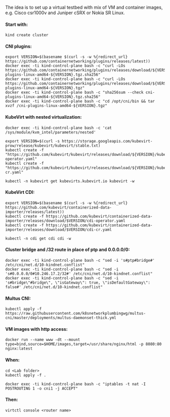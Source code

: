 The idea is to set up a virtual testbed with mix of VM and container images, e.g. Cisco csr1000v and Juniper cSRX or Nokia SR Linux.

#### Start with:
```
kind create cluster
```

#### CNI plugins:
```
export VERSION=$(basename $(curl -s -w %{redirect_url} https://github.com/containernetworking/plugins/releases/latest))
docker exec -ti kind-control-plane bash -c "curl -LOs https://github.com/containernetworking/plugins/releases/download/${VERSION}/cni-plugins-linux-amd64-${VERSION}.tgz.sha256"
docker exec -ti kind-control-plane bash -c "curl -LOs https://github.com/containernetworking/plugins/releases/download/${VERSION}/cni-plugins-linux-amd64-${VERSION}.tgz"
docker exec -ti kind-control-plane bash -c "sha256sum --check cni-plugins-linux-amd64-${VERSION}.tgz.sha256"
docker exec -ti kind-control-plane bash -c "cd /opt/cni/bin && tar xvzf /cni-plugins-linux-amd64-${VERSION}.tgz"
```

#### KubeVirt with nested virtualization:
```
docker exec -ti kind-control-plane bash -c 'cat /sys/module/kvm_intel/parameters/nested'

export VERSION=$(curl -s https://storage.googleapis.com/kubevirt-prow/release/kubevirt/kubevirt/stable.txt)
kubectl create -f "https://github.com/kubevirt/kubevirt/releases/download/${VERSION}/kubevirt-operator.yaml"
kubectl create -f "https://github.com/kubevirt/kubevirt/releases/download/${VERSION}/kubevirt-cr.yaml"

kubectl -n kubevirt get kubevirts.kubevirt.io kubevirt -w
```

#### KubeVirt CDI:
```
export VERSION=$(basename $(curl -s -w %{redirect_url} https://github.com/kubevirt/containerized-data-importer/releases/latest))
kubectl create -f https://github.com/kubevirt/containerized-data-importer/releases/download/$VERSION/cdi-operator.yaml
kubectl create -f https://github.com/kubevirt/containerized-data-importer/releases/download/$VERSION/cdi-cr.yaml

kubectl -n cdi get cdi cdi -w
```

#### Cluster bridge and /32 route in place of ptp and 0.0.0.0/0:
```
docker exec -ti kind-control-plane bash -c "sed -i 's#ptp#bridge#' /etc/cni/net.d/10-kindnet.conflist"
docker exec -ti kind-control-plane bash -c "sed -i 's#0.0.0.0/0#10.246.17.2/32#' /etc/cni/net.d/10-kindnet.conflist"
docker exec -ti kind-control-plane bash -c "sed -i 's#bridge\"#bridge\", \"isGateway\": true, \"isDefaultGateway\": false#' /etc/cni/net.d/10-kindnet.conflist"
```

#### Multus CNI:
```
kubectl apply -f https://raw.githubusercontent.com/k8snetworkplumbingwg/multus-cni/master/deployments/multus-daemonset-thick.yml
```

#### VM images with http access:
```
docker run --name www -dt --mount type=bind,source=$HOME/images,target=/usr/share/nginx/html -p 8080:80 nginx:latest
```

#### When:
```
cd <Lab folder>
kubectl apply -f .
```
```
docker exec -ti kind-control-plane bash -c "iptables -t nat -I POSTROUTING 1 -o cni1 -j ACCEPT"
```

#### Then:
```
virtctl console <router name>
```
